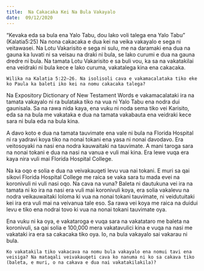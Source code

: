 ```yaml
---
title:  Na Cakacaka Kei Na Bula Vakayalo
date:  09/12/2020
---
```


“Kevaka eda sa bula ena Yalo Tabu, dou lako voli talega ena Yalo Tabu” (Kalatia5:25) Na nona cakacaka e dua kei na veika vakayalo e sega ni veitawasei. Na Lotu Vakarisito e sega ni sulu, me na daramaki ena dua na gauna ka luvati ni sa veisau na draki ni bula, se lako curumi e dua na gauna dredre ni bula. Na tamata Lotu Vakarisito e sa buli vou, ka sa na vakatakilai ena veidraki ni bula kece e lako curuma, vakatalega kina ena cakacaka.

`Wilika na Kalatia 5:22–26. Na isolisoli cava e vakamacalataka tiko eke ko Paula ka baleti iko kei na nomu cakacaka talega?`

Na Expository Dictionary of New Testament Words e vakamacalataki ira na tamata vakayalo ni ra bulataka tiko na vua ni Yalo Tabu ena nodra dui gaunisala. Sa na rawa nida kaya, ena vuku ni noda sema tiko vei Karisito, eda sa na bula me vakataka e dua na tamata vakabauta ena veidraki kece sara ni bula eda na bula kina.

A davo koto e dua na tamata tauvimate ena vale ni bula na Florida Hospital ni ra yadravi koya tiko na nonai tokani ena yasa ni nonai davodavo. Era veitosoyaki na nasi ena nodra kauwaitaki na tauvimate. A mani taroga sara na nonai tokani e dua na nasi na vanua e vuli mai kina. Era lewe vuqa era kaya nira vuli mai Florida Hospital College.

Na ka oqo e solia e dua na veivakauqeti levu vua nai tokani. E muri sa qai sikovi Florida Hospital College me raica se vaka sara tu mada evei na koronivuli ni vuli nasi oqo. Na cava na vuna? Baleta ni dautukuna vei ira na tamata ni ko ira na nasi era vuli mai koronivuli koya, era solia vakalevu na nodra veikauwaitaki loloma ki vua na nonai tokani tauvimate, ni veidutuitaki kei ira era vuli mai na veivanua tale eso. Sa rawa vei koya me raica na duidui levu e tiko ena nodrai tovo ki vua na nonai tokani tauvimate oya.

Ena vuku ni ka oya, e vakataroga e vuqa sara na vakatataro me baleta na koronivuli, sa qai solia e 100,000 mera vakatavulici kina e vuqa na nasi me vakataki ira era sa cakacaka tiko oya. Io, na bula vakayalo sai vakarau ni bula.

`Ko vakatakila tiko vakacava na nomu bula vakayalo ena nomui tavi ena veisiga? Na mataqali veivakauqeti cava ko nanuma ni ko sa cakava tiko (baleta, e muri, o na cakava e dua nai vakatakilakila)?`